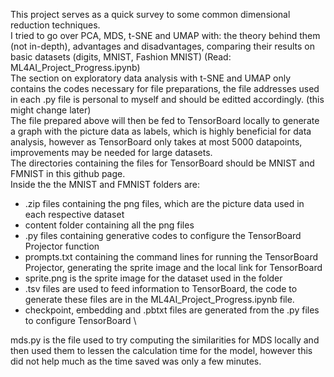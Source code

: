 This project serves as a quick survey to some common dimensional reduction techniques. \
I tried to go over PCA, MDS, t-SNE and UMAP with: the theory behind them (not in-depth), advantages and disadvantages, comparing their results on basic datasets (digits, MNIST, Fashion MNIST) (Read: ML4AI_Project_Progress.ipynb) \
The section on exploratory data analysis with t-SNE and UMAP only contains the codes necessary for file preparations, the file addresses used in each .py file is personal to myself and should be editted accordingly. (this might change later) \
The file prepared above will then be fed to TensorBoard locally to generate a graph with the picture data as labels, which is highly beneficial for data analysis, however as TensorBoard only takes at most 5000 datapoints, improvements may be needed for large datasets. \
The directories containing the files for TensorBoard should be MNIST and FMNIST in this github page. \
Inside the the MNIST and FMNIST folders are:
* .zip files containing the png files, which are the picture data used in each respective dataset
* content folder containing all the png files
* .py files containing generative codes to configure the TensorBoard Projector function
* prompts.txt containing the command lines for running the TensorBoard Projector, generating the sprite image and the local link for TensorBoard
* sprite.png is the sprite image for the dataset used in the folder
* .tsv files are used to feed information to TensorBoard, the code to generate these files are in the ML4AI_Project_Progress.ipynb file.
* checkpoint, embedding and .pbtxt files are generated from the .py files to configure TensorBoard \

mds.py is the file used to try computing the similarities for MDS locally and then used them to lessen the calculation time for the model, however this did not help much as the time saved was only a few minutes.
